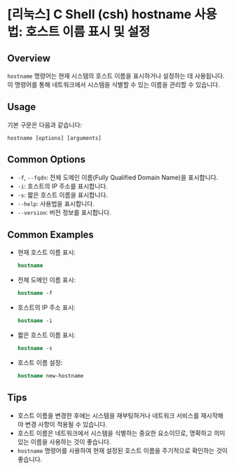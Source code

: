 # [리눅스] C Shell (csh) hostname 사용법: 호스트 이름 표시 및 설정

## Overview
`hostname` 명령어는 현재 시스템의 호스트 이름을 표시하거나 설정하는 데 사용됩니다. 이 명령어를 통해 네트워크에서 시스템을 식별할 수 있는 이름을 관리할 수 있습니다.

## Usage
기본 구문은 다음과 같습니다:
```
hostname [options] [arguments]
```

## Common Options
- `-f`, `--fqdn`: 전체 도메인 이름(Fully Qualified Domain Name)을 표시합니다.
- `-i`: 호스트의 IP 주소를 표시합니다.
- `-s`: 짧은 호스트 이름을 표시합니다.
- `--help`: 사용법을 표시합니다.
- `--version`: 버전 정보를 표시합니다.

## Common Examples
- 현재 호스트 이름 표시:
  ```csh
  hostname
  ```

- 전체 도메인 이름 표시:
  ```csh
  hostname -f
  ```

- 호스트의 IP 주소 표시:
  ```csh
  hostname -i
  ```

- 짧은 호스트 이름 표시:
  ```csh
  hostname -s
  ```

- 호스트 이름 설정:
  ```csh
  hostname new-hostname
  ```

## Tips
- 호스트 이름을 변경한 후에는 시스템을 재부팅하거나 네트워크 서비스를 재시작해야 변경 사항이 적용될 수 있습니다.
- 호스트 이름은 네트워크에서 시스템을 식별하는 중요한 요소이므로, 명확하고 의미 있는 이름을 사용하는 것이 좋습니다.
- `hostname` 명령어를 사용하여 현재 설정된 호스트 이름을 주기적으로 확인하는 것이 좋습니다.